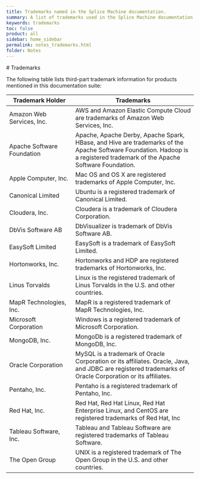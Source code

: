 ```yaml
---
title: Trademarks named in the Splice Machine documentation.
summary: A list of trademarks used in the Splice Machine documentation
keywords: trademarks
toc: false
product: all
sidebar: home_sidebar
permalink: notes_trademarks.html
folder: Notes
---
```

<section>
<div class="TopicContent" data-swiftype-index="true" markdown="1">
# Trademarks

The following table lists third-part trademark information for products
mentioned in this documentation suite:

<table summary="Table of trademarks used in the Splice Machine documentation">
                <col />
                <col />
                <thead>
                    <tr>
                        <th>Trademark Holder
                    </th>
                        <th>Trademarks
                    </th>
                    </tr>
                </thead>
                <tbody>
                    <tr>
                        <td>Amazon Web Services, Inc.</td>
                        <td>AWS and Amazon Elastic Compute Cloud are trademarks of Amazon Web Services, Inc. </td>
                    </tr>
                    <tr>
                        <td>
                            <p>Apache Software Foundation</p>
                        </td>
                        <td>Apache, Apache Derby, Apache Spark, HBase, and Hive are trademarks of the Apache Software Foundation. Hadoop is a registered trademark of the Apache Software Foundation.</td>
                    </tr>
                    <tr>
                        <td>Apple Computer, Inc.</td>
                        <td>Mac OS and OS X are registered trademarks of Apple Computer, Inc.</td>
                    </tr>
                    <tr>
                        <td>Canonical Limited</td>
                        <td>Ubuntu is a registered trademark of Canonical Limited.</td>
                    </tr>
                    <tr>
                        <td>Cloudera, Inc.</td>
                        <td>Cloudera is a trademark of Cloudera Corporation.</td>
                    </tr>
                    <tr>
                        <td>DbVis Software AB</td>
                        <td>DbVisualizer is trademark of DbVis Software AB.</td>
                    </tr>
                    <tr>
                        <td>EasySoft Limited</td>
                        <td>EasySoft is a trademark of EasySoft Limited.</td>
                    </tr>
                    <tr>
                        <td>Hortonworks, Inc.</td>
                        <td>Hortonworks and HDP are registered trademarks of Hortonworks, Inc.</td>
                    </tr>
                    <tr>
                        <td>Linus Torvalds</td>
                        <td>Linux is the registered trademark of Linus Torvalds in the U.S. and other countries.</td>
                    </tr>
                    <tr>
                        <td>MapR Technologies, Inc.</td>
                        <td>MapR is a registered trademark of MapR Technologies, Inc.</td>
                    </tr>
                    <tr>
                        <td>Microsoft Corporation</td>
                        <td>Windows is a registered trademark of Microsoft Corporation.</td>
                    </tr>
                    <tr>
                        <td>MongoDB, Inc.</td>
                        <td>MongoDb is a registered trademark of MongoDB, Inc.</td>
                    </tr>
                    <tr>
                        <td>Oracle Corporation</td>
                        <td>MySQL is a trademark of Oracle Corporation or its affiliates. Oracle, Java, and JDBC are registered trademarks of Oracle Corporation or its affiliates. </td>
                    </tr>
                    <tr>
                        <td>Pentaho, Inc.</td>
                        <td>Pentaho is a registered trademark of Pentaho, Inc.</td>
                    </tr>
                    <tr>
                        <td>Red Hat, Inc.</td>
                        <td>Red Hat, Red Hat Linux, Red Hat Enterprise Linux, and CentOS are registered trademarks of Red Hat, Inc</td>
                    </tr>
                    <tr>
                        <td>Tableau Software, Inc.</td>
                        <td>Tableau and Tableau Software are registered trademarks of Tableau Software.</td>
                    </tr>
                    <tr>
                        <td>The Open Group</td>
                        <td>UNIX is a registered trademark of The Open Group in the U.S. and other countries.</td>
                    </tr>
                </tbody>
            </table>
</div>
</section>

